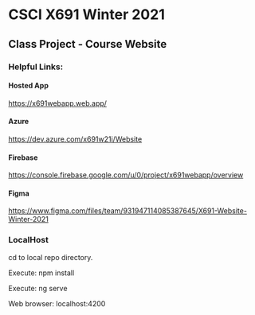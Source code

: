 # CSCI X691 Winter 2021
## Class Project - Course Website

### Helpful Links:
#### Hosted App
https://x691webapp.web.app/

#### Azure
https://dev.azure.com/x691w21i/Website

#### Firebase
https://console.firebase.google.com/u/0/project/x691webapp/overview

#### Figma
https://www.figma.com/files/team/931947114085387645/X691-Website-Winter-2021


### LocalHost
cd to local repo directory.

Execute: npm install

Execute: ng serve

Web browser: localhost:4200
